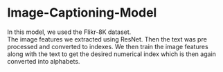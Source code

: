 # Image-Captioning-Model
In this model, we used the Flikr-8K dataset.<br>
The image features we extracted using ResNet. Then the text was pre processed and converted to indexes. We then train the image features along with the text to get the desired numerical index which is then again converted into alphabets.

